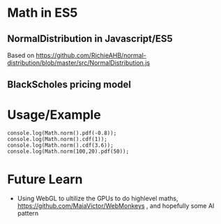 # Math in ES5

## NormalDistribution in Javascript/ES5

Based on https://github.com/RichieAHB/normal-distribution/blob/master/src/NormalDistribution.js

## BlackScholes pricing model

# Usage/Example

```
console.log(Math.norm().pdf(-0.8));
console.log(Math.norm().cdf(1));
console.log(Math.norm().cdf(3.6));
console.log(Math.norm(100,20).pdf(50));
```

# Future Learn

* Using WebGL to ultilize the GPUs to do highlevel maths, https://github.com/MaiaVictor/WebMonkeys , and hopefully some AI pattern
